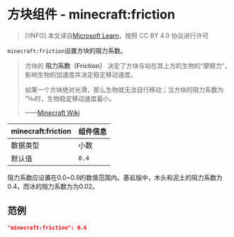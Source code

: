 # 方块组件 - minecraft:friction

> [!INFO]
> 本文译自[Microsoft Learn](https://learn.microsoft.com/en-us/minecraft/creator/)，按照 CC BY 4.0 协议进行许可

`minecraft:friction`设置方块的阻力系数。

> 方块的 **阻力系数（Friction）** 决定了方块与站在其上方的生物的“摩擦力”，影响生物的加速度并决定稳定移动速度。
>  
> 如果一个方块绝对光滑，那么生物就无法自行移动；当方块的阻力系数为75⁄91时，生物稳定移动速度最小。
> 
> ——[Minecraft Wiki](https://zh.minecraft.wiki/w/%E6%96%B9%E5%9D%97%E5%9F%BA%E6%9C%AC%E5%B1%9E%E6%80%A7#%E9%98%BB%E5%8A%9B%E7%B3%BB%E6%95%B0)

| minecraft:friction | 组件信息 |
| ----------------------- | -------- |
| 数据类型                |     小数     |
| 默认值                  |     `0.4`     |

阻力系数应设置在0.0~0.9的数值范围内。基岩版中，木头和泥土的阻力系数为0.4，而冰的阻力系数为为0.02。

## 范例
```json
"minecraft:friction": 0.6
```
